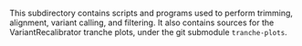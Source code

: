 
This subdirectory contains scripts and programs used to perform
trimming, alignment, variant calling, and filtering. It also contains
sources for the VariantRecalibrator tranche plots, under the git
submodule `tranche-plots`.



